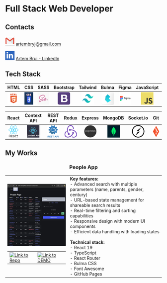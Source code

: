 # Full Stack Web Developer

## Contacts

<div align="left">

[<img src="./img/email.webp" alt="Email" width="30" height="30" title="Email"/>](mailto:artembryj@gmail.com)
[artembryj@gmail.com](mailto:artembryj@gmail.com)

[<img src="./img/linkedin.webp" alt="LinkedIn" width="30" height="30" title="LinkedIn"/>](https://linkedin.com/in/artem-brui)
[Artem Brui - LinkedIn](https://linkedin.com/in/artem-brui)

</div>

## Tech Stack

<div align="center">

|                                    HTML                                    |                                   CSS                                   |                                    SASS                                    |                                         Bootstrap                                         |                                        Tailwind                                         |                                     Bulma                                     |                                     Figma                                     |                                          JavaScript                                          |                                          TypeScript                                          |
| :------------------------------------------------------------------------: | :---------------------------------------------------------------------: | :------------------------------------------------------------------------: | :---------------------------------------------------------------------------------------: | :-------------------------------------------------------------------------------------: | :---------------------------------------------------------------------------: | :---------------------------------------------------------------------------: | :------------------------------------------------------------------------------------------: | :------------------------------------------------------------------------------------------: |
| <img src="./img/html.jpg" alt="HTML" width="40" height="40" title="HTML"/> | <img src="./img/css.png" alt="CSS" width="40" height="40" title="CSS"/> | <img src="./img/sass.jpg" alt="SASS" width="40" height="40" title="SASS"/> | <img src="./img/bootstrap.png" alt="Bootstrap" width="40" height="40" title="Bootstrap"/> | <img src="./img/tailwind.webp" alt="Tailwind" width="40" height="40" title="Tailwind"/> | <img src="./img/bulma.png" alt="Bulma" width="40" height="40" title="Bulma"/> | <img src="./img/figma.png" alt="Figma" width="40" height="40" title="Figma"/> | <img src="./img/javascript.png" alt="JavaScript" width="40" height="40" title="JavaScript"/> | <img src="./img/typescript.png" alt="TypeScript" width="40" height="40" title="TypeScript"/> |

|                                     React                                     |                                           Context API                                            |                                        REST API                                         |                                     Redux                                     |                                       Express                                       |                                       MongoDB                                       |                                        Socket.io                                        |                                   Git                                   |
| :---------------------------------------------------------------------------: | :----------------------------------------------------------------------------------------------: | :-------------------------------------------------------------------------------------: | :---------------------------------------------------------------------------: | :---------------------------------------------------------------------------------: | :---------------------------------------------------------------------------------: | :-------------------------------------------------------------------------------------: | :---------------------------------------------------------------------: |
| <img src="./img/react.png" alt="React" width="40" height="40" title="React"/> | <img src="./img/context-api.webp" alt="Context API" width="40" height="40" title="Context API"/> | <img src="./img/rest-api.webp" alt="REST API" width="40" height="40" title="REST API"/> | <img src="./img/redux.png" alt="Redux" width="40" height="40" title="Redux"/> | <img src="./img/express.png" alt="Express" width="40" height="40" title="Express"/> | <img src="./img/mongodb.png" alt="MongoDB" width="40" height="40" title="MongoDB"/> | <img src="./img/socket.webp" alt="Socket.io" width="40" height="40" title="Socket.io"/> | <img src="./img/git.png" alt="Git" width="40" height="40" title="Git"/> |

</div>

## My Works

<div align=center>
<h3>People App</h3>

  <table>
    <tr>
      <td width="40%" align="center">
        <img src="./works/people-app.webp" alt="People App" width="200" height="200" title="People App"/>
        <table>
          <tr>
            <td>
              <a href="https://github.com/Artem-Brui/People-App" target="_blank">
                <img src="./img/link-repo.webp" alt="Link to Repo" width="200" height="50"/>
              </a>
            </td>
            <td>
              <a href="https://artem-brui.github.io/People-App/#/people" target="_blank">
                <img src="./img/link-demo.webp" alt="Link to DEMO" width="200" height="50"/>
              </a>
            </td>
          </tr>
        </table>
      </td>
      <td align="left">
        <strong>Key features:</strong><br>
        - Advanced search with multiple parameters (name, parents, gender, century)<br>
        - URL-based state management for shareable search results<br>
        - Real-time filtering and sorting capabilities<br>
        - Responsive design with modern UI components<br>
        - Efficient data handling with loading states<br><br>
        <strong>Technical stack:</strong><br>
        - React 19<br>
        - TypeScript<br>
        - React Router<br>
        - Bulma CSS<br>
        - Font Awesome<br>
        - GitHub Pages
      </td>
    </tr>
  </table>
</div>

